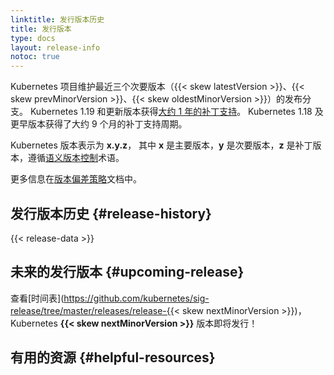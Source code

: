 ```yaml
---
linktitle: 发行版本历史
title: 发行版本
type: docs
layout: release-info
notoc: true
---
```

<!-- 
linktitle: Release History
title: Releases
type: docs
layout: release-info
notoc: true
-->


<!-- overview -->

<!-- 
The Kubernetes project maintains release branches for the most recent three minor releases
({{< skew latestVersion >}}, {{< skew prevMinorVersion >}}, {{< skew oldestMinorVersion >}}).
Kubernetes 1.19 and newer receive
[approximately 1 year of patch support](/releases/patch-releases/#support-period).
Kubernetes 1.18 and older received approximately 9 months of patch support.
-->
Kubernetes 项目维护最近三个次要版本（{{< skew latestVersion >}}、{{< skew prevMinorVersion >}}、{{< skew oldestMinorVersion >}}）的发布分支。
Kubernetes 1.19 和更新版本获得[大约 1 年的补丁支持](/zh-cn/releases/patch-releases/#support-period)。
Kubernetes 1.18 及更早版本获得了大约 9 个月的补丁支持周期。

<!-- 
Kubernetes versions are expressed as **x.y.z**,
where **x** is the major version, **y** is the minor version, and **z** is the patch version,
following [Semantic Versioning](https://semver.org/) terminology.

More information in the [version skew policy](/releases/version-skew-policy/) document.
-->

Kubernetes 版本表示为 **x.y.z**，
其中 **x** 是主要版本，**y** 是次要版本，**z** 是补丁版本，遵循[语义版本控制](https://semver.org/)术语。

更多信息在[版本偏差策略](/zh-cn/releases/version-skew-policy/)文档中。

<!-- body -->

<!--
## Release History
-->
## 发行版本历史 {#release-history}

{{< release-data >}}

<!--
## Upcoming Release
-->
## 未来的发行版本 {#upcoming-release}

<!-- 
Check out the [schedule](https://github.com/kubernetes/sig-release/tree/master/releases/release-{{< skew nextMinorVersion >}})
for the upcoming **{{< skew nextMinorVersion >}}** Kubernetes release!
-->
查看[时间表](https://github.com/kubernetes/sig-release/tree/master/releases/release-{{< skew nextMinorVersion >}})，
Kubernetes **{{< skew nextMinorVersion >}}** 版本即将发行！

<!--
## Helpful Resources
-->
## 有用的资源 {#helpful-resources}
